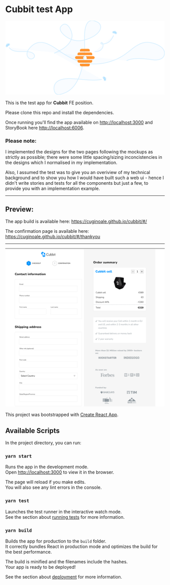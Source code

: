 # Cubbit test App

<div align="center">
    <img  src='./src/assets/svgs/swarn.svg' />
</div>

This is the test app for **Cubbit** FE position.

Please clone this repo and install the dependencies.

Once running you'll find the app available on [http://localhost:3000](http://localhost:3000) and StoryBook here [http://localhost:6006](http://localhost:6006/?path=/story/base-button--button).

### Please note:

I implemented the designs for the two pages following the mockups as strictly as possible; there were some little spacing/sizing inconcistencies in the designs which I normalised in my implementation.

Also, I assumed the test was to give you an overiview of my technical background and to show you how I would have built such a web ui - hence I didn't write stories and tests for all the components but just a few, to provide you with an implementation example.

---

## Preview:

The app build is available here: https://cuginoale.github.io/cubbit/#/

The confirmation page is available here: https://cuginoale.github.io/cubbit/#/thankyou

---

<div align="center">
    <img  src='./src/assets/screenshot.png' />
</div>

This project was bootstrapped with [Create React App](https://github.com/facebook/create-react-app).

## Available Scripts

In the project directory, you can run:

### `yarn start`

Runs the app in the development mode.\
Open [http://localhost:3000](http://localhost:3000) to view it in the browser.

The page will reload if you make edits.\
You will also see any lint errors in the console.

### `yarn test`

Launches the test runner in the interactive watch mode.\
See the section about [running tests](https://facebook.github.io/create-react-app/docs/running-tests) for more information.

### `yarn build`

Builds the app for production to the `build` folder.\
It correctly bundles React in production mode and optimizes the build for the best performance.

The build is minified and the filenames include the hashes.\
Your app is ready to be deployed!

See the section about [deployment](https://facebook.github.io/create-react-app/docs/deployment) for more information.
